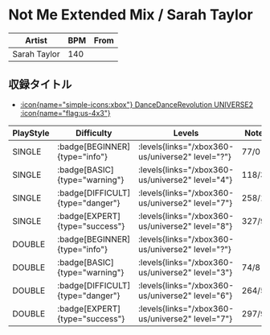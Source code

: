 # Not Me Extended Mix / Sarah Taylor

|Artist|BPM|From|
|------|---|----|
|Sarah Taylor|140||

## 収録タイトル

- [:icon{name="simple-icons:xbox"} DanceDanceRevolution UNIVERSE2 :icon{name="flag:us-4x3"}](/xbox360-us/universe2)

|PlayStyle|Difficulty|Levels|Notes|Movie|
|---------|----------|------|-----|-----|
|SINGLE| :badge[BEGINNER]{type="info"}| :levels{links="/xbox360-us/universe2" level="?"}|77/0||
|SINGLE| :badge[BASIC]{type="warning"}| :levels{links="/xbox360-us/universe2" level="4"}|118/3||
|SINGLE| :badge[DIFFICULT]{type="danger"}| :levels{links="/xbox360-us/universe2" level="7"}|258/14||
|SINGLE| :badge[EXPERT]{type="success"}| :levels{links="/xbox360-us/universe2" level="8"}|327/9||
|DOUBLE| :badge[BEGINNER]{type="info"}| :levels{links="/xbox360-us/universe2" level="?"}|||
|DOUBLE| :badge[BASIC]{type="warning"}| :levels{links="/xbox360-us/universe2" level="3"}|74/8||
|DOUBLE| :badge[DIFFICULT]{type="danger"}| :levels{links="/xbox360-us/universe2" level="6"}|264/5||
|DOUBLE| :badge[EXPERT]{type="success"}| :levels{links="/xbox360-us/universe2" level="7"}|297/9||
